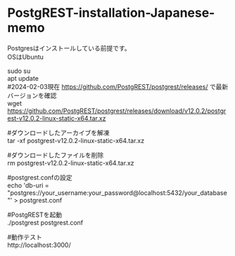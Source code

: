 # PostgREST-installation-Japanese-memo  

Postgresはインストールしている前提です。  
OSはUbuntu  

sudo su  
apt update  
#2024-02-03現在 https://github.com/PostgREST/postgrest/releases/ で最新バージョンを確認  
wget https://github.com/PostgREST/postgrest/releases/download/v12.0.2/postgrest-v12.0.2-linux-static-x64.tar.xz  

#ダウンロードしたアーカイブを解凍  
tar -xf postgrest-v12.0.2-linux-static-x64.tar.xz  

#ダウンロードしたファイルを削除  
rm postgrest-v12.0.2-linux-static-x64.tar.xz  

#postgrest.confの設定  
echo 'db-uri = "postgres://your_username:your_password@localhost:5432/your_database"' > postgrest.conf  

#PostgRESTを起動  
./postgrest postgrest.conf  

#動作テスト  
http://localhost:3000/  
